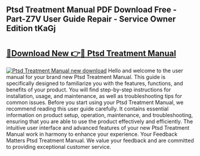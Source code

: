 ## Ptsd Treatment Manual PDF Download Free - Part-Z7V User Guide Repair - Service Owner Edition tKaGj

# <h2><a href="http://cf29333.oget.top/?id=Ptsd+Treatment+Manual">🔗Download New 👉🔴 Ptsd Treatment Manual</a></h2>

[![Ptsd Treatment Manual new download](https://i.imgur.com/5g1atiW.png)](http://cf29333.oget.top/?id=Ptsd+Treatment+Manual)
Hello and welcome to the user manual for your brand new Ptsd Treatment Manual. This guide is specifically designed to familiarize you with the features, functions, and benefits of your product. You will find step-by-step instructions for installation, usage, and maintenance, as well as troubleshooting tips for common issues. Before you start using your Ptsd Treatment Manual, we recommend reading this user guide carefully. It contains essential information on product setup, operation, maintenance, and troubleshooting, ensuring that you are able to use the product effectively and efficiently. The intuitive user interface and advanced features of your new Ptsd Treatment Manual work in harmony to enhance your experience. Your Feedback Matters Ptsd Treatment Manual. We value your feedback and are committed to providing exceptional customer service.
